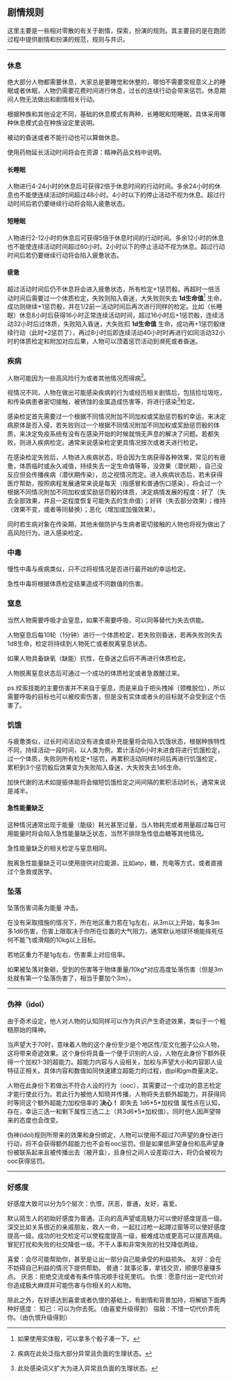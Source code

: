 ## 剧情规则

这里主要是一些相对零散的有关于剧情，探索，扮演的规则。其主要目的是在跑团过程中提供剧情和扮演的规范，规则与共识。


-------
### 休息

绝大部分人物都需要休息，大家总是要睡觉和休整的，哪怕不需要常规意义上的睡眠或者休眠，人物仍需要花费时间进行休息，过长的连续行动会带来惩罚。休息期间人物无法做出和剧情相关行动。

根据种族和其他设定不同，基础的休息模式有两种，长睡眠和短睡眠，具体采用哪种休息模式会在种族设定里说明。         

被动的昏迷或者不能行动也可以算做休息。

使用药物延长活动时间将会在资源：精神药品文档中说明。

#### 长睡眠

人物进行4-24小时的休息后可获得2倍于休息时间的行动时间。多余24小时的休息也不能使连续活动时间超过48小时。4小时以下的停止活动不视为休息。超过行动时间后若仍要继续行动将会陷入疲惫状态。

#### 短睡眠
人物进行2-12小时的休息后可获得5倍于休息时间的行动时间。多余12小时的休息也不能使连续活动时间超过60小时。2小时以下的停止活动不视为休息。超过行动时间后若仍要继续行动将会陷入疲惫状态。


#### 疲惫
超过活动时间后仍不休息将会进入疲惫状态，所有检定+1惩罚骰。再超时一倍活动时间后需要过一个体质检定，失败则陷入昏迷，大失败则失去 **1d生命值**[^1] 生命，成功则继续+1惩罚骰，并在1/2前一活动时间后再次进行同样的检定。比如（长睡眠）休息8小时后获得16小时正常连续活动时间，超过16小时后+1惩罚骰，连续活动32小时后过体质，失败陷入昏迷，大失败扣 **1d生命值** 生命，成功再+1惩罚骰继续行动（此时+2惩罚了），再过8小时后即连续活动40小时时再进行如同活动32小时的体质检定和附加对应后果，人物可以顶着惩罚活动到濒死或者昏迷。

[^1]:如果使用实体骰，可以拿多个骰子凑一下。


### 疾病

人物可能因为一些高风险行为或者其他情况而得病[^2]。

[^2]:疾病在此处泛指大部分异常且负面的生理状态。

视情况不同，人物在做出可能感染疾病的行为或经历相关剧情后，包括捡垃圾吃，和传染病患者密切接触，被锈蚀的金属造成伤害等，将进行感染[^3]检定。

[^3]:此处感染词义扩大为进入异常且负面的生理状态。

感染检定首先需要过一个根据不同情况附加不同加权或奖励惩罚骰的幸运，来决定病原体是否入侵，若失败则过一个根据不同情况附加不同加权或奖励惩罚骰的体质，来决定免疫系统有没有在感染开始的时候就悄无声息的解决了问题。若都失败，则进入疾病检定。通常来说感染检定更具情况按次或者天进行检定。

在感染检定失败后，人物进入疾病状态，将会因为生病获得各种效果，常见的有疲惫，体质临时或永久减值，持续失去一定生命值等等，没效果（潜伏期），自己没反应但会传播疾病（潜伏期传染），总之视情况而定。进入疾病状态后，若未获得医疗帮助，按照病程发展通常来说是每天（指感冒和普通伤口感染），将会过一个根据不同情况附加不同加权或奖励惩罚骰的体质，决定病情发展的程度：好了（失去全部效果，并且一定程度恢复可能失去的生命值）；好转（失去部分效果）；维持（效果不变，或者等同替换）；恶化（增加或加强效果）。

同时若生病对象在传染期，其他未做防护与生病者密切接触的人物也将视为做出了高风险行为，进入感染检定。

### 中毒

慢性中毒与疾病类似，只不过将视情况是否进行最开始的幸运检定。

急性中毒将根据体质检定结果造成不同数值的伤害。

### 窒息

当然人物需要呼吸才会窒息，如果不需要呼吸，可以同等替代为失去供能。

人物窒息后每10轮（1分钟）进行一个体质检定，若失败则昏迷，若再失败则失去1d8生命，检定将持续到人物死亡或者脱离窒息状态。

如果人物具备缺氧（缺能）抗性，在昏迷之后将不再进行体质检定。

人物脱离窒息状态后可通过一个成功的体质检定或者急救醒过来。

ps.绞索技能的主要伤害并不来自于窒息，而是来自于把头拽掉（颈椎脱位），所以需要呼吸的目标也可以被绞索伤害，但是没有实体或者头的目标就不会受到这个伤害了。

### 饥饿
与疲惫类似，过长时间活动没有进食或补充能量将会陷入饥饿状态，根据种族特性不同，持续活动一段时间，以人类为例，累计活动6小时未进食将进行饥饿检定，过一个体质，失败则所有检定+1惩罚，再累积活动同样时间后再进行饥饿检定，累积到3个惩罚骰后效果变为失败陷入昏迷，大失败失去1d6生命。

加快代谢的法术如提振体能将会缩短饥饿检定之间间隔的累积活动时长，通常来说是减半。

#### 急性能量缺乏
这种情况通常出现于能量（能级）耗光甚至过量，当人物耗完或者用量超过每日可用能量时将会陷入急性能量缺乏状态，当然不排除急性低血糖等其他情况。

急性能量缺乏的相关检定与窒息相同。

脱离急性能量缺乏可以使用提供对应能源，比如atp，糖，充电等方式，或者直接过个急救或医学。


### 坠落

坠落伤害词条为能量 冲击。

在没有采取措施的情况下，所在地区重力若在1g左右，从3m以上开始，每多3m多1d6伤害，伤害上限取决于你所在位置的大气阻力，通常默认地球环境能摔死任何不能飞或滑翔的10kg以上目标。

若地区重力不是1g左右，伤害乘上对应倍率。

如果被坠落对象砸，受到的伤害等于物体重量/10kg*对应高度坠落伤害（但是3m处就有第一个坠落伤害了，相当于要加个3m）。


-------

### 伪神（idol）

由于奇术设定，他人对人物的认知同样可以作为共识产生奇迹效果，类似于一个粗糙原始的降神。

当声望大于70时，意味着人物的这个身份至少是个地区性/亚文化圈子公众人物，这将带来奇迹效果。这个身份将具备一个便于识别的人设，人物在此身份下额外获得一个加权1-3的超能力。超能力内容与人设相关，加权与声望大小和内容即人设特征正相关。具体内容和数值如同快速建立超能力的过程，由pl和gm商量决定。

人物在此身份下若做出不符合人设的行为（ooc），其需要过一个成功的意志检定才能行使此行为。若此行为被他人知晓并传播，人物将失去额外超能力，并获得同时等同这个额外超能力加权倍率的 **决心！** 即失去 1d6\*5\*加权值 属性点在认知，存在，幸运三选一和剩下属性三选二上（共3d6\*5\*加权值）。同时他人因声望带来的态度也会改变。

伪神(idol)规则所带来的效果和身份绑定，人物可以使用不超过70声望的身份进行行动，将不会获得额外超能力也不会有ooc惩罚。但是如果低声望身份和高声望身份被联系起来且被传播出去（被开盒），且身份之间人设差距过大，将仍会被视为ooc获得惩罚。

-------

### 好感度

好感度大致可以分为5个层次：仇恨，厌恶，普通，友好，喜爱。

默认陌生人的初始好感度为普通。正向的高声望或高魅力可以使好感度提高一级。深交比如关系很近的亲戚朋友，救人一命，一起扛过枪一起蹲过窗等可以使好感度提高一级。成功的社交检定可以使程度提高一级，极难成功或更高可以提高两级。冒犯打扰和失败的社交降低一级。不干人事和非常失败的社交降低两级。

喜爱：会尽可能帮助你，甚至是让出一部分自己能承受的利益损失。
友好：会在不妨碍自己利益的情况下提供帮助。
普通：就事论事，拿钱交货，顺便尽量赚多点。
厌恶：拒绝交流或者有条件情况顺手往死里坑。
仇恨：愿意付出一定代价对你造成极大麻烦并可能伤害与你相关的人和物。

除此之外，在好感达到喜爱或者仇恨的基础上，有剧情和背景加持，将解锁下面两种好感度：
知己：可以为你去死。（由喜爱升级得到）
宿敌：不惜一切代价弄死你。（由仇恨升级得到）
